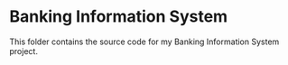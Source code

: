 # Banking Information System
This folder contains the source code for my Banking Information System project.
